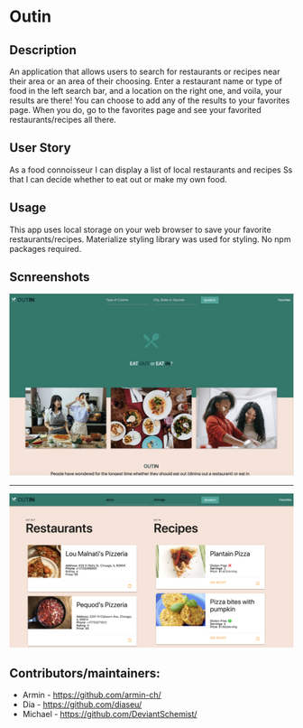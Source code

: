 # Outin

## Description
An application that allows users to search for restaurants or recipes near their area or an area of their choosing. Enter a restaurant name or type of food in the left search bar, and a location on the right one, and voila, your results are there! You can choose to add any of the results to your favorites page. When you do, go to the favorites page and see your favorited restaurants/recipes all there.


## User Story
As a food connoisseur
I can display a list of local restaurants and recipes
Ss that I can decide whether to eat out or make my own food.

## Usage
This app uses local storage on your web browser to save your favorite restaurants/recipes. Materialize styling library was used for styling. No npm packages required. 

## Scnreenshots
![screenshot1](./Assets/screenshot1.png)


-------------------------------------------------------------------------------------------------------------------------------------------------------------------



![screenshot2](./Assets/screenshot2.png)

## Contributors/maintainers:
 * Armin - https://github.com/armin-ch/
 * Dia - https://github.com/diaseu/
 * Michael - https://github.com/DeviantSchemist/
